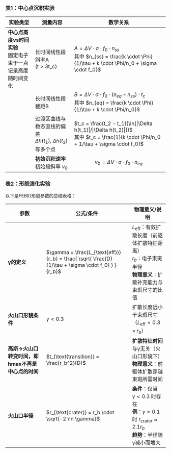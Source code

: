 ### 表1：中心点沉积实验

| 实验类型 | 测量内容 | 数学关系 |
|----------|----------|----------|
| **中心点高度vs时间实验**<br>固定电子束于一点<br>记录高度随时间变化 | 长时间线性段斜率A<br>(t > 3t_c) | $A = \Delta V \cdot \sigma \cdot f_0 \cdot n_{ss}$<br>其中 $n_{ss} = \frac{k \cdot \Phi}{1/\tau + k \cdot \Phi/n_0 + \sigma \cdot f_0}$ |
| | 长时间线性段截距B | $B = \Delta V \cdot \sigma \cdot f_0 \cdot (n_{eq} - n_{ss}) \cdot t_c$<br>其中 $n_{eq} = \frac{k \cdot \Phi}{1/\tau + k \cdot \Phi/n_0}$ |
| | 过渡区曲线与稳态直线的偏差<br>$\Delta h(t_1)$, $\Delta h(t_2)$等多个点 | $t_c = \frac{t_2 - t_1}{\ln[\|\Delta h(t_1)\|/\|\Delta h(t_2)\|]}$<br>其中 $t_c = \frac{1}{k \cdot \Phi/n_0 + 1/\tau + \sigma \cdot f_0}$ |
| | **初始沉积速率**<br>初始段斜率 $v_0$<br> | $$v_0 = \Delta V \cdot \sigma \cdot f_0 \cdot n_{eq}$$ |


### 表2：形貌演化实验

以下是FEBID形貌参数的总结表格：

| **参数**                | **公式/条件**                          | **物理意义/说明**                                                                 |
|-------------------------|----------------------------------------|---------------------------------------------------------------------------------|
| **γ的定义**             | $\gamma = \frac{L_{\text{eff}}}{r_b} = \frac{ \sqrt{ \frac{D}{1/\tau + \sigma \cdot f_0} } }{r_b}$ | $L_{\text{eff}}$：有效扩散长度（前驱体扩散特征距离）<br>$r_b$：电子束斑半径<br>**物理意义**：扩散补充能力与束斑尺寸的比值 |
| **火山口形貌条件**      | $\gamma < 0.3$                         | 扩散长度远小于束斑尺寸（$L_{\text{eff}} < 0.3 \times r_b$）                     |
| **高斯→火山口转变时间，即hmax不再是中心点的时间** | $t_{\text{transition}} = \frac{r_b^2}{D}$ | **扩散特征时间**<br>与γ无关（火山口形貌下）<br>**物理意义**：前驱体扩散穿越束斑所需时间 |
| **火山口半径**          | $r_{\text{crater}} = r_b \cdot \sqrt{-2 \ln \gamma}$ | **条件**：仅当 $\gamma < 0.3$ 时存在<br>**例**：$\gamma=0.1$ 时 $r_{\text{crater}} \approx 2.1 r_b$<br>**趋势**：半径随γ减小而增大 |
